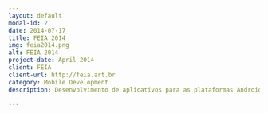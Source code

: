 ```yaml
---
layout: default
modal-id: 2
date: 2014-07-17
title: FEIA 2014
img: feia2014.png
alt: FEIA 2014
project-date: April 2014
client: FEIA
client-url: http://feia.art.br
category: Mobile Development
description: Desenvolvimento de aplicativos para as plataformas Android e iOS

---
```

